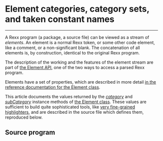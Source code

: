 Element categories, category sets, and taken constant names
===========================================================

-------------------------------------

A Rexx program (a package, a source file) can be viewed
as a stream of *elements*. An element is a normal Rexx token,
or some other code element, like  a comment, or a non-significant blank.
The concatenation of all elements is, by construction,
identical to the original Rexx program.

The description of the working and the features
of the element stream are part of
[the Element API](../../guide/elementapi/),
one of the two ways to access a parsed Rexx program.

Elements have a set of properties, which are described in more detail
[in the reference documentation for the Element class](../classes/element/).

This article documents the values returned by the
[*category*](../classes/element/#category)
and [*subCategory*](../classes/element/#subcategory) instance methods of
[the Element class](../classes/element/). These values are sufficient to build
quite sophisticated tools, like
[very fine-grained highlighters](/rexx.parser/doc/highlighter/),
and are described in the source file which defines them, reproduced below.

Source program
--------------

```rexx {source=../../../cls/Globals.cls}
```